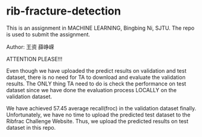 # rib-fracture-detection
This is an assignment in MACHINE LEARNING, Bingbing Ni, SJTU. The repo is used to submit the assignment.

Author: 王资 薛峥嵘

ATTENTION PLEASE!!!

Even though we have uploaded the predict results on validation and test dataset, there is no need for TA to download and evaluate the validation results. The ONLY thing TA need to do is check the performance on test dataset since we have done the evaluation process LOCALLY on the validation dataset.

We have achieved 57.45 average recall(froc) in the validation dataset finally. Unfortunately, we have no time to upload the predicted test dataset to the Ribfrac Challenge Website. Thus, we upload the predicted results on test dataset in this repo. 
